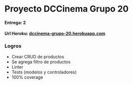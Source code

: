 # Proyecto DCCinema Grupo 20

#### Entrega: 2

#### Url Heroku: [dccinema-grupo-20.herokuapp.com](https://dccinema-grupo-20.herokuapp.com/)

### Logros

- Crear CRUD de productos
- Se agrega filtro de productos
- Linter
- Tests (modelos y controladores)
- 100% coverage
